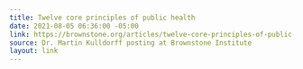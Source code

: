 ```yaml
---
title: Twelve core principles of public health
date: 2021-08-05 06:36:00 -05:00
link: https://brownstone.org/articles/twelve-core-principles-of-public-health/
source: Dr. Martin Kulldorff posting at Brownstone Institute
layout: link
---
```


